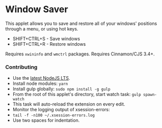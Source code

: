 Window Saver
=============

This applet allows you to save and restore all of your windows' positions through a menu, or using hot keys.

 * SHIFT+CTRL+S - Save windows
 * SHIFT+CTRL+R - Restore windows

Requires ```xwininfo``` and ```wmctrl``` packages. Requires Cinnamon/CJS 3.4+.

### Contributing

*  Use the [latest NodeJS LTS](https://github.com/nodesource/distributions).
*  Install node modules: ```yarn```
*  Install gulp globally: ```sudo npm install -g gulp```
*  From the root of this applet's directory, start watch task: ```gulp spawn-watch```
  * This task will auto-reload the extension on every edit.
*  Monitor the logging output of xsession-errors:
  * ```tail -f -n100 ~/.xsession-errors.log```
* Use two spaces for indentation.